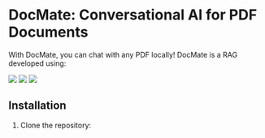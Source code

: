 # DocMate: Conversational AI for PDF Documents

With DocMate, you can chat with any PDF locally! DocMate is a RAG developed using:

[![](https://img.shields.io/badge/Ollama-Ollama-blue)](https://ollama.com/)
[![](https://img.shields.io/badge/Streamlit-Streamlit-orange)](https://streamlit.io/)
[![](https://img.shields.io/badge/Langchain-Langchain-green)](https://www.langchain.com/)




## Installation

1. Clone the repository:
